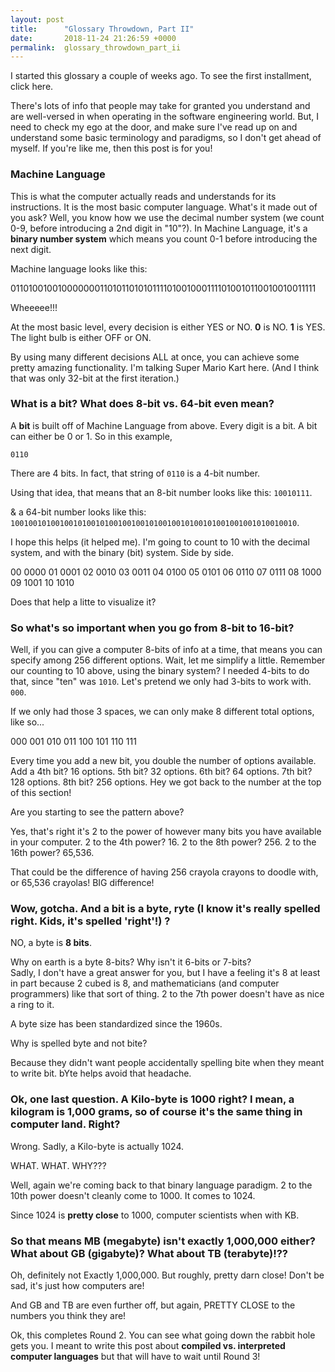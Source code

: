 ```yaml
---
layout: post
title:      "Glossary Throwdown, Part II"
date:       2018-11-24 21:26:59 +0000
permalink:  glossary_throwdown_part_ii
---
```



I started this glossary a couple of weeks ago.  To see the first installment, click here.

There's lots of info that people may take for granted you understand and are well-versed in when operating in the software engineering world.  But, I need to check my ego at the door, and make sure I've read up on and understand some basic terminology and paradigms, so I don't get ahead of myself.  If you're like me, then this post is for you!

### Machine Language

This is what the computer actually reads and understands for its instructions.  It is the most basic computer language.  What's it made out of you ask?  Well, you know how we use the decimal number system (we count 0-9, before introducing a 2nd digit in "10"?).  In Machine Language, it's a **binary number system** which means you count 0-1 before introducing the next digit.  

Machine language looks like this:

0110100100100000001101011010101111010010001111010010110010010011111


Wheeeee!!!


At the most basic level, every decision is either YES or NO.  **0** is NO.  **1** is YES.  
The light bulb is either OFF or ON.

By using many different decisions ALL at once, you can achieve some pretty amazing functionality.  I'm talking Super Mario Kart here.  (And I think that was only 32-bit at the first iteration.)

### What is a bit?  What does 8-bit vs. 64-bit even mean?

A **bit** is built off of Machine Language from above.  Every digit is a bit.  A bit can either be 0 or 1.  So in this example,

`0110` 


There are 4 bits.  In fact, that string of `0110` is a 4-bit number.  

Using that idea, that means that an 8-bit number looks like this: `10010111`.

& a 64-bit number looks like this: `1001001010010010100101001001001010010010100101001001001010010010`.

I hope this helps (it helped me).  I'm going to count to 10 with the decimal system, and with the binary (bit) system.  Side by side.

00     0000
01     0001
02     0010
03     0011
04     0100
05     0101
06     0110
07     0111
08     1000
09     1001
10     1010

Does that help a litte to visualize it?

### So what's so important when you go from 8-bit to 16-bit?

Well, if you can give a computer 8-bits of info at a time, that means you can specify among 256 different options.  Wait, let me simplify a little.  Remember our counting to 10 above, using the binary system?  I needed 4-bits to do that, since "ten" was `1010`.  Let's pretend we only had 3-bits to work with. `000`.

If we only had those 3 spaces, we can only make 8 different total options, like so...

000
001
010
011
100
101
110
111

Every time you add a new bit, you double the number of options available.  Add a 4th bit?  16 options.  5th bit?  32 options.  6th bit?  64 options.  7th bit?  128 options.  8th bit?  256 options.  Hey we got back to the number at the top of this section!  

Are you starting to see the pattern above?

Yes, that's right it's 2 to the power of however many bits you have available in your computer.
2 to the 4th power?  16.
2 to the 8th power? 256.
2 to the 16th power? 65,536.

That could be the difference of having 256 crayola crayons to doodle with, or 65,536 crayolas!  BIG difference!

### Wow, gotcha.  And a bit is a byte, ryte (I know it's really spelled right.  Kids, it's spelled 'right'!) ?

NO, a byte is **8 bits**.  

Why on earth is a byte 8-bits?  Why isn't it 6-bits or 7-bits?  
Sadly, I don't have a great answer for you, but I have a feeling it's 8 at least in part because 2 cubed is 8, and mathematicians (and computer programmers) like that sort of thing.  2 to the 7th power doesn't have as nice a ring to it.

A byte size has been standardized since the 1960s.

Why is spelled byte and not bite?

Because they didn't want people accidentally spelling bite when they meant to write bit. bYte helps avoid that headache.

### Ok, one last question. A Kilo-byte is 1000 right?  I mean, a kilogram is 1,000 grams, so of course it's the same thing in computer land.  Right?  

Wrong.  Sadly, a Kilo-byte is actually 1024.

WHAT.  WHAT.  WHY???

Well, again we're coming back to that binary language paradigm.
2 to the 10th power doesn't cleanly come to 1000.  It comes to 1024.

Since 1024 is **pretty close** to 1000, computer scientists when with KB.

### So that means MB (megabyte) isn't exactly 1,000,000 either?  What about GB (gigabyte)?  What about TB (terabyte)!??

Oh, definitely not Exactly 1,000,000.  But roughly, pretty darn close!  Don't be sad, it's just how computers are!

And GB and TB are even further off, but again, PRETTY CLOSE to the numbers you think they are!



Ok, this completes Round 2.  You can see what going down the rabbit hole gets you.  I meant to write this post about **compiled vs. interpreted computer languages** but that will have to wait until Round 3!


